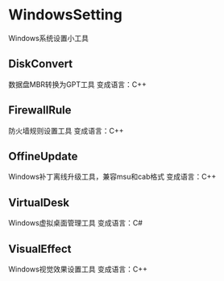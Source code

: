 # WindowsSetting
Windows系统设置小工具



## DiskConvert
数据盘MBR转换为GPT工具
变成语言：C++

## FirewallRule
防火墙规则设置工具
变成语言：C++

## OffineUpdate
Windows补丁离线升级工具，兼容msu和cab格式
变成语言：C++

## VirtualDesk
Windows虚拟桌面管理工具
变成语言：C#

## VisualEffect
Windows视觉效果设置工具
变成语言：C++